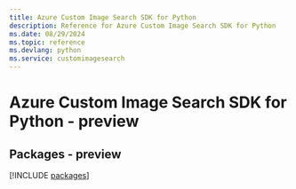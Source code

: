 ```yaml
---
title: Azure Custom Image Search SDK for Python
description: Reference for Azure Custom Image Search SDK for Python
ms.date: 08/29/2024
ms.topic: reference
ms.devlang: python
ms.service: customimagesearch
---
```

# Azure Custom Image Search SDK for Python - preview
## Packages - preview
[!INCLUDE [packages](custom-image-search-index.md)]